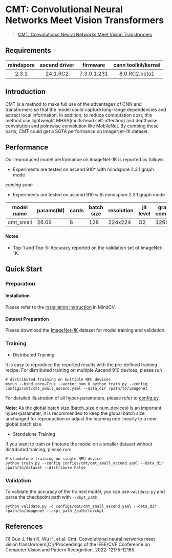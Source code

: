 # CMT: Convolutional Neural Networks Meet Vision Transformers

> [CMT: Convolutional Neural Networks Meet Vision Transformers](https://arxiv.org/abs/2107.06263)

## Requirements
| mindspore | ascend driver |  firmware   | cann toolkit/kernel |
| :-------: | :-----------: | :---------: | :-----------------: |
|   2.3.1   |   24.1.RC2    | 7.3.0.1.231 |    8.0.RC2.beta1    |

## Introduction

CMT is a method to make full use of the advantages of CNN and transformers so that the model could capture long-range
dependencies and extract local information. In addition, to reduce computation cost, this method use lightweight MHSA(multi-head self-attention)
and depthwise convolution and pointwise convolution like MobileNet. By combing these parts, CMT could get a SOTA performance
on ImageNet-1K dataset.


## Performance

Our reproduced model performance on ImageNet-1K is reported as follows.

- Experiments are tested on ascend 910* with mindspore 2.3.1 graph mode

*coming soon*

- Experiments are tested on ascend 910 with mindspore 2.3.1 graph mode

<div align="center">


| model name | params(M) | cards | batch size | resolution | jit level | graph compile | ms/step | img/s   | acc@top1 | acc@top5 | recipe                                                                                      | weight                                                                               |
| ---------- | --------- | ----- | ---------- | ---------- | --------- | ------------- | ------- | ------- | -------- | -------- | ------------------------------------------------------------------------------------------- | ------------------------------------------------------------------------------------ |
| cmt_small  | 26.09     | 8     | 128        | 224x224    | O2        | 1268s         | 500.64  | 2048.01 | 83.24    | 96.41    | [yaml](https://github.com/mindspore-lab/mindcv/blob/main/configs/cmt/cmt_small_ascend.yaml) | [weights](https://download.mindspore.cn/toolkits/mindcv/cmt/cmt_small-6858ee22.ckpt) |


</div>

#### Notes
- Top-1 and Top-5: Accuracy reported on the validation set of ImageNet-1K.

## Quick Start

### Preparation

#### Installation

Please refer to the [installation instruction](https://mindspore-lab.github.io/mindcv/installation/) in MindCV.

#### Dataset Preparation

Please download the [ImageNet-1K](https://www.image-net.org/challenges/LSVRC/2012/index.php) dataset for model training and validation.

### Training

* Distributed Training

It is easy to reproduce the reported results with the pre-defined training recipe. For distributed training on multiple Ascend 910 devices, please run

```shell
# distributed training on multiple NPU devices
msrun --bind_core=True --worker_num 8 python train.py --config configs/cmt/cmt_small_ascend.yaml --data_dir /path/to/imagenet
```


For detailed illustration of all hyper-parameters, please refer to [config.py](https://github.com/mindspore-lab/mindcv/blob/main/config.py).

**Note:**  As the global batch size  (batch_size x num_devices) is an important hyper-parameter, it is recommended to keep the global batch size unchanged for reproduction or adjust the learning rate linearly to a new global batch size.

* Standalone Training

If you want to train or finetune the model on a smaller dataset without distributed training, please run:

```shell
# standalone training on single NPU device
python train.py --config configs/cmt/cmt_small_ascend.yaml --data_dir /path/to/dataset --distribute False
```

### Validation

To validate the accuracy of the trained model, you can use `validate.py` and parse the checkpoint path with `--ckpt_path`.

```
python validate.py -c configs/cmt/cmt_small_ascend.yaml --data_dir /path/to/imagenet --ckpt_path /path/to/ckpt
```

## References

<!--- Guideline: Citation format should follow GB/T 7714. -->
[1] Guo J, Han K, Wu H, et al. Cmt: Convolutional neural networks meet vision transformers[C]//Proceedings of the IEEE/CVF Conference on Computer Vision and Pattern Recognition. 2022: 12175-12185.
